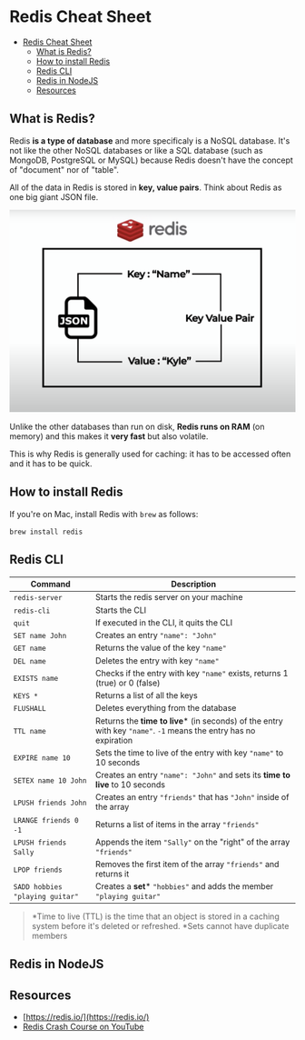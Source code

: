 # Redis Cheat Sheet

- [Redis Cheat Sheet](#redis-cheat-sheet)
  - [What is Redis?](#what-is-redis)
  - [How to install Redis](#how-to-install-redis)
  - [Redis CLI](#redis-cli)
  - [Redis in NodeJS](#redis-in-nodejs)
  - [Resources](#resources)

## What is Redis?

Redis **is a type of database** and more specificaly is a NoSQL database. It's not like the other NoSQL databases or like a SQL database (such as MongoDB, PostgreSQL or MySQL) because Redis doesn't have the concept of "document" nor of "table".

All of the data in Redis is stored in **key, value pairs**. Think about Redis as one big giant JSON file.

![Redis database as JSON file](./images/image-1.png)

Unlike the other databases than run on disk, **Redis runs on RAM** (on memory) and this makes it **very fast** but also volatile.

This is why Redis is generally used for caching: it has to be accessed often and it has to be quick.

## How to install Redis

If you're on Mac, install Redis with `brew` as follows:

```
brew install redis
```

## Redis CLI

| Command                         | Description                                                                                                       |
| ------------------------------- | ----------------------------------------------------------------------------------------------------------------- |
| `redis-server`                  | Starts the redis server on your machine                                                                           |
| `redis-cli`                     | Starts the CLI                                                                                                    |
| `quit`                          | If executed in the CLI, it quits the CLI                                                                          |
| `SET name John`                 | Creates an entry `"name": "John"`                                                                                 |
| `GET name`                      | Returns the value of the key `"name"`                                                                             |
| `DEL name`                      | Deletes the entry with key `"name"`                                                                               |
| `EXISTS name`                   | Checks if the entry with key `"name"` exists, returns 1 (true) or 0 (false)                                       |
| `KEYS *`                        | Returns a list of all the keys                                                                                    |
| `FLUSHALL`                      | Deletes everything from the database                                                                              |
| `TTL name`                      | Returns the **time to live*** (in seconds) of the entry with key `"name"`. `-1` means the entry has no expiration |
| `EXPIRE name 10`                | Sets the time to live of the entry with key `"name"` to 10 seconds                                                |
| `SETEX name 10 John`            | Creates an entry `"name": "John"` and sets its **time to live** to 10 seconds                                     |
| `LPUSH friends John`            | Creates an entry `"friends"` that has `"John"` inside of the array                                                |
| `LRANGE friends 0 -1`           | Returns a list of items in the array `"friends"`                                                                  |
| `LPUSH friends Sally`           | Appends the item `"Sally"` on the "right" of the array `"friends"`                                                |
| `LPOP friends`                  | Removes the first item of the array `"friends"` and returns it                                                    |
| `SADD hobbies "playing guitar"` | Creates a **set*** `"hobbies"` and adds the member `"playing guitar"`                                             |

> *Time to live (TTL) is the time that an object is stored in a caching system before it's deleted or refreshed.
> *Sets cannot have duplicate members


## Redis in NodeJS
## Resources
- [https://redis.io/](https://redis.io/)
- [Redis Crash Course on YouTube](https://www.youtube.com/watch?v=jgpVdJB2sKQ&t=17s&ab_channel=WebDevSimplified)